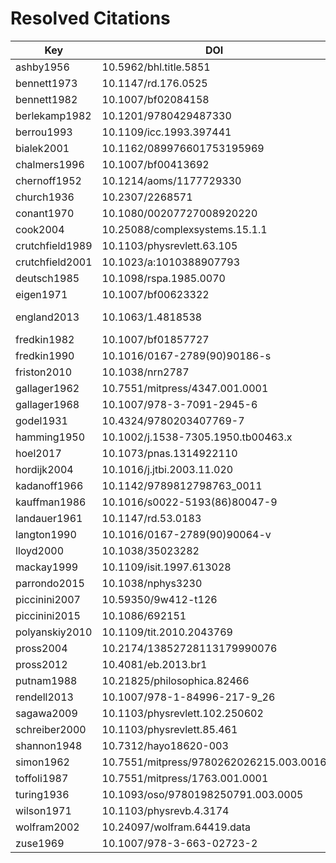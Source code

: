 # Resolved Citations

| Key | DOI | URL | PDF |
|---|---|---|---|
| ashby1956 | 10.5962/bhl.title.5851 | https://doi.org/10.5962/bhl.title.5851 |  |
| bennett1973 | 10.1147/rd.176.0525 | https://doi.org/10.1147/rd.176.0525 |  |
| bennett1982 | 10.1007/bf02084158 | https://doi.org/10.1007/bf02084158 | bennett1982.pdf |
| berlekamp1982 | 10.1201/9780429487330 | https://doi.org/10.1201/9780429487330 |  |
| berrou1993 | 10.1109/icc.1993.397441 | https://doi.org/10.1109/icc.1993.397441 |  |
| bialek2001 | 10.1162/089976601753195969 | https://doi.org/10.1162/089976601753195969 |  |
| chalmers1996 | 10.1007/bf00413692 | https://doi.org/10.1007/bf00413692 | chalmers1996.pdf |
| chernoff1952 | 10.1214/aoms/1177729330 | https://doi.org/10.1214/aoms/1177729330 |  |
| church1936 | 10.2307/2268571 | https://doi.org/10.2307/2268571 |  |
| conant1970 | 10.1080/00207727008920220 | https://doi.org/10.1080/00207727008920220 |  |
| cook2004 | 10.25088/complexsystems.15.1.1 | https://doi.org/10.25088/complexsystems.15.1.1 |  |
| crutchfield1989 | 10.1103/physrevlett.63.105 | https://doi.org/10.1103/physrevlett.63.105 |  |
| crutchfield2001 | 10.1023/a:1010388907793 | https://doi.org/10.1023/a:1010388907793 | crutchfield2001.pdf |
| deutsch1985 | 10.1098/rspa.1985.0070 | https://doi.org/10.1098/rspa.1985.0070 | https://royalsocietypublishing.org/doi/pdf/10.1098/rspa.1985.0070 |
| eigen1971 | 10.1007/bf00623322 | https://doi.org/10.1007/bf00623322 | eigen1971.pdf |
| england2013 | 10.1063/1.4818538 | https://doi.org/10.1063/1.4818538 | https://pubs.aip.org/aip/jcp/article-pdf/doi/10.1063/1.4818538/13585546/121923_1_online.pdf |
| fredkin1982 | 10.1007/bf01857727 | https://doi.org/10.1007/bf01857727 | fredkin1982.pdf |
| fredkin1990 | 10.1016/0167-2789(90)90186-s | https://doi.org/10.1016/0167-2789(90)90186-s |  |
| friston2010 | 10.1038/nrn2787 | https://doi.org/10.1038/nrn2787 | friston2010.pdf |
| gallager1962 | 10.7551/mitpress/4347.001.0001 | https://doi.org/10.7551/mitpress/4347.001.0001 |  |
| gallager1968 | 10.1007/978-3-7091-2945-6 | https://doi.org/10.1007/978-3-7091-2945-6 | gallager1968.pdf |
| godel1931 | 10.4324/9780203407769-7 | https://doi.org/10.4324/9780203407769-7 |  |
| hamming1950 | 10.1002/j.1538-7305.1950.tb00463.x | https://doi.org/10.1002/j.1538-7305.1950.tb00463.x |  |
| hoel2017 | 10.1073/pnas.1314922110 | https://doi.org/10.1073/pnas.1314922110 |  |
| hordijk2004 | 10.1016/j.jtbi.2003.11.020 | https://doi.org/10.1016/j.jtbi.2003.11.020 |  |
| kadanoff1966 | 10.1142/9789812798763_0011 | https://doi.org/10.1142/9789812798763_0011 |  |
| kauffman1986 | 10.1016/s0022-5193(86)80047-9 | https://doi.org/10.1016/s0022-5193(86)80047-9 |  |
| landauer1961 | 10.1147/rd.53.0183 | https://doi.org/10.1147/rd.53.0183 |  |
| langton1990 | 10.1016/0167-2789(90)90064-v | https://doi.org/10.1016/0167-2789(90)90064-v |  |
| lloyd2000 | 10.1038/35023282 | https://doi.org/10.1038/35023282 | lloyd2000.pdf |
| mackay1999 | 10.1109/isit.1997.613028 | https://doi.org/10.1109/isit.1997.613028 |  |
| parrondo2015 | 10.1038/nphys3230 | https://doi.org/10.1038/nphys3230 | parrondo2015.pdf |
| piccinini2007 | 10.59350/9w412-t126 | https://doi.org/10.59350/9w412-t126 | https://api.rogue-scholar.org/posts/10.59350/9w412-t126.pdf |
| piccinini2015 | 10.1086/692151 | https://doi.org/10.1086/692151 |  |
| polyanskiy2010 | 10.1109/tit.2010.2043769 | https://doi.org/10.1109/tit.2010.2043769 |  |
| pross2004 | 10.2174/13852728113179990076 | https://doi.org/10.2174/13852728113179990076 |  |
| pross2012 | 10.4081/eb.2013.br1 | https://doi.org/10.4081/eb.2013.br1 | pross2012.pdf |
| putnam1988 | 10.21825/philosophica.82466 | https://doi.org/10.21825/philosophica.82466 |  |
| rendell2013 | 10.1007/978-1-84996-217-9_26 | https://doi.org/10.1007/978-1-84996-217-9_26 |  |
| sagawa2009 | 10.1103/physrevlett.102.250602 | https://doi.org/10.1103/physrevlett.102.250602 |  |
| schreiber2000 | 10.1103/physrevlett.85.461 | https://doi.org/10.1103/physrevlett.85.461 |  |
| shannon1948 | 10.7312/hayo18620-003 | https://doi.org/10.7312/hayo18620-003 |  |
| simon1962 | 10.7551/mitpress/9780262026215.003.0016 | https://doi.org/10.7551/mitpress/9780262026215.003.0016 |  |
| toffoli1987 | 10.7551/mitpress/1763.001.0001 | https://doi.org/10.7551/mitpress/1763.001.0001 |  |
| turing1936 | 10.1093/oso/9780198250791.003.0005 | https://doi.org/10.1093/oso/9780198250791.003.0005 |  |
| wilson1971 | 10.1103/physrevb.4.3174 | https://doi.org/10.1103/physrevb.4.3174 |  |
| wolfram2002 | 10.24097/wolfram.64419.data | https://doi.org/10.24097/wolfram.64419.data |  |
| zuse1969 | 10.1007/978-3-663-02723-2 | https://doi.org/10.1007/978-3-663-02723-2 | zuse1969.pdf |
